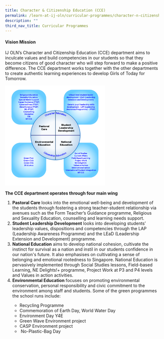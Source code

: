 ```yaml
---
title: Character & Citizenship Education (CCE)
permalink: /learn-at-ij-oln/curricular-programmes/character-n-citizenship-education-cce/
description: ""
third_nav_title: Curricular Programmes
---
```

<h4><strong>Vision Mission</strong></h4>
<p>IJ OLN’s Character and Citizenship Education (CCE) department aims to inculcate values and build competencies in our students so that they become citizens of good character who will step forward to make a positive difference. The CCE department works together with the other departments to create authentic learning experiences to develop Girls of Today for Tomorrow. </p>
<img style="width: 65%;" src="/images/cce2.png" />

<p><strong>The CCE department operates through four main wing</strong></p>
<ol>
<li><strong>Pastoral Care</strong>&nbsp;looks into the emotional well-being and development of the students through fostering a strong teacher-student relationship via avenues such as the Form Teacher&rsquo;s Guidance programme, Religious and Sexuality Education, counselling and learning needs support.</li>
<li><strong>Student Leadership Development</strong>&nbsp;looks into developing students&rsquo; leadership values, dispositions and competencies through the LAP (Leadership Awareness Programme) and the LEaD (Leadership Extension and Development) programme.</li>
<li><strong>National Education</strong>&nbsp;aims to develop national cohesion, cultivate the instinct for survival as a nation and instil in our students confidence in our nation's future. It also emphasises on cultivating a sense of belonging and emotional rootedness to Singapore. National Education is pervasively implemented through Social Studies lessons, Field-based Learning, NE Delights!+ programme, Project Work at P3 and P4 levels and Values in action activities.</li>
<li><strong>Environmental Education</strong>&nbsp;focuses on promoting environmental conservation, personal responsibility and civic commitment to the environment among staff and students. Some of the green programmes the school runs include:&nbsp;</li>
</ol>
<ul>
<ul>
<li>Recycling Programme&nbsp;</li>
<li>Commemoration of Earth Day, World Water Day</li>
<li>Environment Day Y4E</li>
<li>Green Wave Environment project</li>
<li>CASP Environment project</li>
<li>&nbsp;No-Plastic-Bag Day</li>
</ul>
</ul>